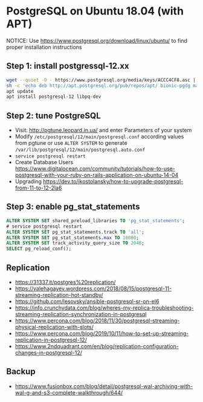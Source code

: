 # PostgreSQL on Ubuntu 18.04 (with APT)

NOTICE: Use https://www.postgresql.org/download/linux/ubuntu/ to find proper installation instructions

## Step 1: install postgressql-12.xx

```bash
wget --quiet -O - https://www.postgresql.org/media/keys/ACCC4CF8.asc | sudo apt-key add -
sh -c 'echo deb http://apt.postgresql.org/pub/repos/apt/ bionic-pgdg main > /etc/apt/sources.list.d/pgdg.list'
apt update
apt install postgresql-12 libpq-dev
```

## Step 2: tune PostgreSQL

 * Visit: http://pgtune.leopard.in.ua/ and enter Parameters of your system
 * Modify `/etc/postgresql/12/main/postgresql.conf` according values from pgtune or use `ALTER SYSTEM` to generate `/var/lib/postgresql/12/main/postgresql.auto.conf`
 * `service postgresql restart`
 * Create Database Users https://www.digitalocean.com/community/tutorials/how-to-use-postgresql-with-your-ruby-on-rails-application-on-ubuntu-14-04
 * Upgrading https://dev.to/jkostolansky/how-to-upgrade-postgresql-from-11-to-12-2la6

## Step 3: enable pg_stat_statements

```sql
ALTER SYSTEM SET shared_preload_libraries TO 'pg_stat_statements';
# service postgresql restart
ALTER SYSTEM SET pg_stat_statements.track TO 'all';
ALTER SYSTEM SET pg_stat_statements.max TO 10000;
ALTER SYSTEM SET track_activity_query_size TO 2048;
SELECT pg_reload_conf();
```

## Replication

 * https://31337.it/postgres%20replication/
 * https://valehagayev.wordpress.com/2018/08/15/postgresql-11-streaming-replication-hot-standby/
 * https://github.com/lesovsky/ansible-postgresql-sr-on-el6
 * https://info.crunchydata.com/blog/wheres-my-replica-troubleshooting-streaming-replication-synchronization-in-postgresql
 * https://www.percona.com/blog/2018/11/30/postgresql-streaming-physical-replication-with-slots/
 * https://www.percona.com/blog/2019/10/11/how-to-set-up-streaming-replication-in-postgresql-12/
 * https://www.2ndquadrant.com/en/blog/replication-configuration-changes-in-postgresql-12/

## Backup

 * https://www.fusionbox.com/blog/detail/postgresql-wal-archiving-with-wal-g-and-s3-complete-walkthrough/644/
 
